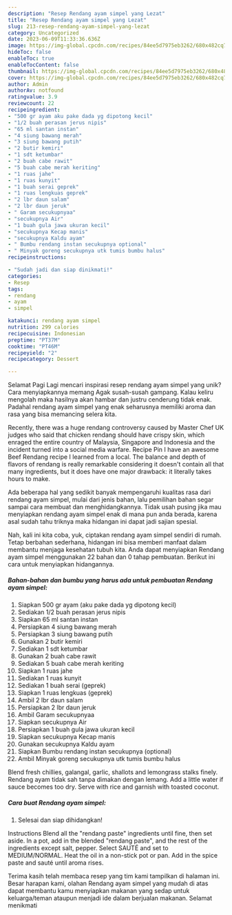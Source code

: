 ```yaml
---
description: "Resep Rendang ayam simpel yang Lezat"
title: "Resep Rendang ayam simpel yang Lezat"
slug: 213-resep-rendang-ayam-simpel-yang-lezat
category: Uncategorized
date: 2023-06-09T11:33:36.636Z
image: https://img-global.cpcdn.com/recipes/84ee5d7975eb3262/680x482cq70/rendang-ayam-simpel-foto-resep-utama.jpg
hideToc: false
enableToc: true
enableTocContent: false
thumbnail: https://img-global.cpcdn.com/recipes/84ee5d7975eb3262/680x482cq70/rendang-ayam-simpel-foto-resep-utama.jpg
cover: https://img-global.cpcdn.com/recipes/84ee5d7975eb3262/680x482cq70/rendang-ayam-simpel-foto-resep-utama.jpg
author: Admin
authorAv: notfound
ratingvalue: 3.9
reviewcount: 22
recipeingredient:
- "500 gr ayam aku pake dada yg dipotong kecil"
- "1/2 buah perasan jerus nipis"
- "65 ml santan instan"
- "4 siung bawang merah"
- "3 siung bawang putih"
- "2 butir kemiri"
- "1 sdt ketumbar"
- "2 buah cabe rawit"
- "5 buah cabe merah keriting"
- "1 ruas jahe"
- "1 ruas kunyit"
- "1 buah serai geprek"
- "1 ruas lengkuas geprek"
- "2 lbr daun salam"
- "2 lbr daun jeruk"
- " Garam secukupnyaa"
- "secukupnya Air"
- "1 buah gula jawa ukuran kecil"
- "secukupnya Kecap manis"
- "secukupnya Kaldu ayam"
- " Bumbu rendang instan secukupnya optional"
- " Minyak goreng secukupnya utk tumis bumbu halus"
recipeinstructions:

- "Sudah jadi dan siap dinikmati!"
categories:
- Resep
tags:
- rendang
- ayam
- simpel

katakunci: rendang ayam simpel 
nutrition: 299 calories
recipecuisine: Indonesian
preptime: "PT37M"
cooktime: "PT46M"
recipeyield: "2"
recipecategory: Dessert

---
```



Selamat Pagi Lagi mencari inspirasi resep rendang ayam simpel yang unik? Cara menyiapkannya memang Agak susah-susah gampang. Kalau keliru mengolah maka hasilnya akan hambar dan justru cenderung tidak enak. Padahal rendang ayam simpel yang enak seharusnya memiliki aroma dan rasa yang bisa memancing selera kita.


Recently, there was a huge rendang controversy caused by Master Chef UK judges who said that chicken rendang should have crispy skin, which enraged the entire country of Malaysia, Singapore and Indonesia and the incident turned into a social media warfare. Recipe Pin I have an awesome Beef Rendang recipe I learned from a local. The balance and depth of flavors of rendang is really remarkable considering it doesn&#39;t contain all that many ingredients, but it does have one major drawback: it literally takes hours to make.

Ada beberapa hal yang sedikit banyak mempengaruhi kualitas rasa dari rendang ayam simpel, mulai dari jenis bahan, lalu pemilihan bahan segar sampai cara membuat dan menghidangkannya. Tidak usah pusing jika mau menyiapkan rendang ayam simpel enak di mana pun anda berada, karena asal sudah tahu triknya maka hidangan ini dapat jadi sajian spesial.


Nah, kali ini kita coba, yuk, ciptakan rendang ayam simpel sendiri di rumah. Tetap berbahan sederhana, hidangan ini bisa memberi manfaat dalam membantu menjaga kesehatan tubuh kita. Anda dapat menyiapkan Rendang ayam simpel menggunakan 22 bahan dan 0 tahap pembuatan. Berikut ini cara untuk menyiapkan hidangannya.

<!--inarticleads1-->

##### Bahan-bahan dan bumbu yang harus ada untuk pembuatan Rendang ayam simpel:

1. Siapkan 500 gr ayam (aku pake dada yg dipotong kecil)
1. Sediakan 1/2 buah perasan jerus nipis
1. Siapkan 65 ml santan instan
1. Persiapkan 4 siung bawang merah
1. Persiapkan 3 siung bawang putih
1. Gunakan 2 butir kemiri
1. Sediakan 1 sdt ketumbar
1. Gunakan 2 buah cabe rawit
1. Sediakan 5 buah cabe merah keriting
1. Siapkan 1 ruas jahe
1. Sediakan 1 ruas kunyit
1. Sediakan 1 buah serai (geprek)
1. Siapkan 1 ruas lengkuas (geprek)
1. Ambil 2 lbr daun salam
1. Persiapkan 2 lbr daun jeruk
1. Ambil  Garam secukupnyaa
1. Siapkan secukupnya Air
1. Persiapkan 1 buah gula jawa ukuran kecil
1. Siapkan secukupnya Kecap manis
1. Gunakan secukupnya Kaldu ayam
1. Siapkan  Bumbu rendang instan secukupnya (optional)
1. Ambil  Minyak goreng secukupnya utk tumis bumbu halus


Blend fresh chillies, galangal, garlic, shallots and lemongrass stalks finely. Rendang ayam tidak sah tanpa dimakan dengan lemang. Add a little water if sauce becomes too dry. Serve with rice and garnish with toasted coconut. 

<!--inarticleads2-->

##### Cara buat Rendang ayam simpel:


1. Selesai dan siap dihidangkan!

Instructions Blend all the &#34;rendang paste&#34; ingredients until fine, then set aside. In a pot, add in the blended &#34;rendang paste&#34;, and the rest of the ingredients except salt, pepper. Select SAUTÉ and set to MEDIUM/NORMAL. Heat the oil in a non-stick pot or pan. Add in the spice paste and sauté until aroma rises. 

Terima kasih telah membaca resep yang tim kami tampilkan di halaman ini. Besar harapan kami, olahan Rendang ayam simpel yang mudah di atas dapat membantu kamu menyiapkan makanan yang sedap untuk keluarga/teman ataupun menjadi ide dalam berjualan makanan. Selamat menikmati

